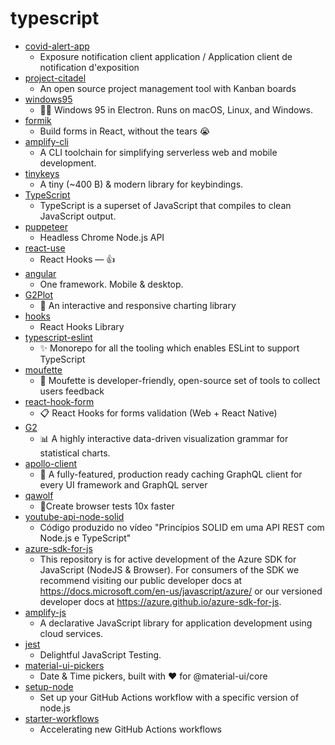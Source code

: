 # typescript
- [covid-alert-app](https://github.com/cds-snc/covid-alert-app)
  - Exposure notification client application / Application client de notification d'exposition
- [project-citadel](https://github.com/JordanKnott/project-citadel)
  - An open source project management tool with Kanban boards
- [windows95](https://github.com/felixrieseberg/windows95)
  - 💩🚀 Windows 95 in Electron. Runs on macOS, Linux, and Windows.
- [formik](https://github.com/formium/formik)
  - Build forms in React, without the tears 😭
- [amplify-cli](https://github.com/aws-amplify/amplify-cli)
  - A CLI toolchain for simplifying serverless web and mobile development.
- [tinykeys](https://github.com/jamiebuilds/tinykeys)
  - A tiny (~400 B) & modern library for keybindings.
- [TypeScript](https://github.com/microsoft/TypeScript)
  - TypeScript is a superset of JavaScript that compiles to clean JavaScript output.
- [puppeteer](https://github.com/puppeteer/puppeteer)
  - Headless Chrome Node.js API
- [react-use](https://github.com/streamich/react-use)
  - React Hooks — 👍
- [angular](https://github.com/angular/angular)
  - One framework. Mobile & desktop.
- [G2Plot](https://github.com/antvis/G2Plot)
  - 🍡 An interactive and responsive charting library
- [hooks](https://github.com/alibaba/hooks)
  - React Hooks Library
- [typescript-eslint](https://github.com/typescript-eslint/typescript-eslint)
  - ✨ Monorepo for all the tooling which enables ESLint to support TypeScript
- [moufette](https://github.com/moufette-tools/moufette)
  - 🦨 Moufette is developer-friendly, open-source set of tools to collect users feedback
- [react-hook-form](https://github.com/react-hook-form/react-hook-form)
  - 📋 React Hooks for forms validation (Web + React Native)
- [G2](https://github.com/antvis/G2)
  - 📊 A highly interactive data-driven visualization grammar for statistical charts.
- [apollo-client](https://github.com/apollographql/apollo-client)
  - 🚀 A fully-featured, production ready caching GraphQL client for every UI framework and GraphQL server
- [qawolf](https://github.com/qawolf/qawolf)
  - 🐺Create browser tests 10x faster
- [youtube-api-node-solid](https://github.com/Rocketseat/youtube-api-node-solid)
  - Código produzido no vídeo "Princípios SOLID em uma API REST com Node.js e TypeScript"
- [azure-sdk-for-js](https://github.com/Azure/azure-sdk-for-js)
  - This repository is for active development of the Azure SDK for JavaScript (NodeJS & Browser). For consumers of the SDK we recommend visiting our public developer docs at https://docs.microsoft.com/en-us/javascript/azure/ or our versioned developer docs at https://azure.github.io/azure-sdk-for-js.
- [amplify-js](https://github.com/aws-amplify/amplify-js)
  - A declarative JavaScript library for application development using cloud services.
- [jest](https://github.com/facebook/jest)
  - Delightful JavaScript Testing.
- [material-ui-pickers](https://github.com/mui-org/material-ui-pickers)
  - Date & Time pickers, built with ❤️ for @material-ui/core
- [setup-node](https://github.com/actions/setup-node)
  - Set up your GitHub Actions workflow with a specific version of node.js
- [starter-workflows](https://github.com/actions/starter-workflows)
  - Accelerating new GitHub Actions workflows
